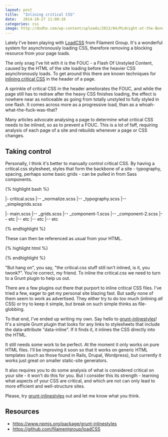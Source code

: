 ```yaml
---
layout: post
title:  "Inlining critical CSS"
date:   2014-10-27 11:00:16
categories: css
image: http://dodho.com/wp-content/uploads/2013/04/Midnight-at-the-Boneyard1.jpg
---
```


Lately I've been playing with <a href="https://github.com/filamentgroup/loadCSS">LoadCSS</a> from Filament Group. It's a wonderful system for asynchronously loading CSS, therefore removing a blocking resource from your page loads.

The only snag I've hit with it is the FOUC - a Flash Of Unstyled Content, caused by the HTML of the site loading before the heavier CSS asynchronously loads. To get around this there are known techniques for <a href="https://developers.google.com/speed/pagespeed/service/PrioritizeCriticalCss">inlining critical CSS</a> in the header of a page.

A sprinkle of critical CSS in the header ameliorates the FOUC, and while the page still has to redraw after the heavy CSS finishes loading, the effect is nowhere near as noticeable as going from totally unstyled to fully styled in one flash. It comes across more as a progressive load, than as a whoah-what-the-fuck-was-that?

Many articles advocate analysing a page to determine what critical CSS needs to be inlined, so as to prevent a FOUC. This is a lot of faff, requiring analysis of each page of a site and rebuilds whenever a page or CSS changes.

## Taking control

Personally, I think it's better to manually control critical CSS. By having a critical.css stylesheet, styles that form the backbone of a site - typography, spacing, perhaps some basic grids - can be pulled in from Sass components.

{% highlight bash %}

|- critical.scss
|-- _normalize.scss
|-- _typography.scss
|-- _simplegrids.scss

|- main.scss
|-- _grids.scss
|-- _component-1.scss
|-- _component-2.scss
|-- etc
|-- etc
|-- etc
|-- etc

{% endhighlight %}

These can then be referenced as usual from your HTML.

{% highlight html %}
<link rel="stylesheet" href="/theme/css/critical.css">
{% endhighlight %}

"But hang on", you say, "the critical.css stuff still isn't inlined, is it, you twonk?". You're correct, my friend. To inline the critical.css we need to turn to a Grunt plugin to help us out.

There are a few plugins out there that purport to inline critical CSS files. I've tried a few, eager to get my personal site blazing fast. But sadly none of them seem to work as advertised. They either try to do too much (inlining <em>all</em> CSS) or try to keep it simple, but break on such simple thinks as file-globbing.

To that end, I've ended up writing my own. Say hello to <a href="https://www.npmjs.org/package/grunt-inlinestyles">grunt-inlinestyles</a>! It's a simple Grunt plugin that looks for any links to stylesheets that include the data-attribute "data-inline". If it finds it, it inlines the CSS directly into the HTML.

It still needs some work to be perfect. At the moment it only works on pure HTML files. I'll be improving it soon so that it works on generic HTML templates (such as those found in Rails, Drupal, Wordpress), but currently it works just great on smaller static-site generators.

It also requires you to do some analysis of what is considered critical on your site - it won't do this for you. But I consider this its strength - learning what aspects of your CSS are critical, and which are not can only lead to more efficient and well-structure sites.

Please, try <a href="https://www.npmjs.org/package/grunt-inlinestyles">grunt-inlinestyles</a> out and let me know what you think.

## Resources
- <a href="https://www.npmjs.org/package/grunt-inlinestyles">https://www.npmjs.org/package/grunt-inlinestyles</a>
- <a href="https://github.com/filamentgroup/loadCSS">https://github.com/filamentgroup/loadCSS</a>

